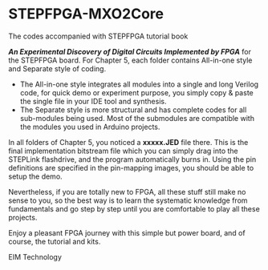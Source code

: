 # STEPFPGA-MXO2Core
The codes accompanied with STEPFPGA tutorial book

***An Experimental Discovery of Digital Circuits Implemented by FPGA*** for the STEPFPGA board. For Chapter 5, each folder contains All-in-one style and Separate style of coding.

- The All-in-one style integrates all modules into a single and long Verilog code, for quick demo or experiment purpose, you simply copy & paste the single file in your IDE tool and synthesis. 
- The Separate style is more structural and has complete codes for all sub-modules being used. Most of the submodules are compatible with the modules you used in Arduino projects.  

In all folders of Chapter 5, you noticed a **xxxxx.JED** file there. This is the final implementation bitstream file which you can simply drag into the STEPLink flashdrive, and the program automatically burns in. Using the pin definitions are specified in the pin-mapping images, you should be able to setup the demo.

Nevertheless, if you are totally new to FPGA, all these stuff still make no sense to you, so the best way is to learn the systematic knowledge from fundamentals and go step by step until you are comfortable to play all these projects. 

Enjoy a pleasant FPGA journey with this simple but power board, and of course, the tutorial and kits.

EIM Technology
